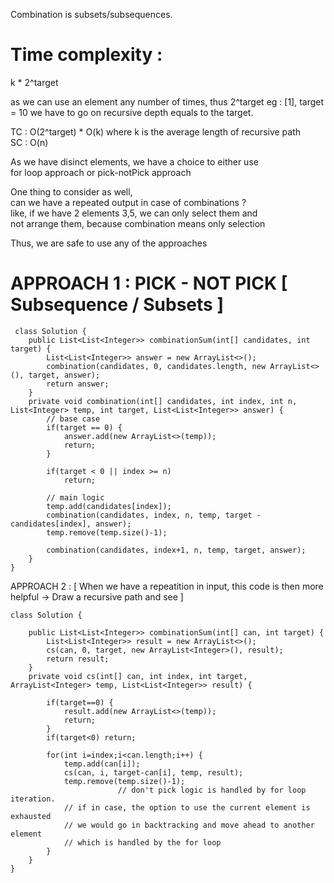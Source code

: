 Combination is subsets/subsequences.

# Time complexity : 

k * 2^target <br>

as we can use an element any number of times, thus 2^target
eg : [1], target = 10
we have to go on recursive depth equals to the target.

TC : O(2^target) * O(k) where k is the average length of recursive path <br>
SC : O(n) <br>

As we have disinct elements, we have a choice to either use <br>
for loop approach or pick-notPick approach <br>
        
One thing to consider as well, <br>
can we have a repeated output in case of combinations ? <br>
like, if we have 2 elements 3,5, we can only select them and <br>
not arrange them, because combination means only selection <br>
        
Thus, we are safe to use any of the approaches


# APPROACH 1 :  PICK - NOT PICK [ Subsequence / Subsets ]

```
 class Solution {
    public List<List<Integer>> combinationSum(int[] candidates, int target) {
        List<List<Integer>> answer = new ArrayList<>();
        combination(candidates, 0, candidates.length, new ArrayList<>(), target, answer);
        return answer;
    }
    private void combination(int[] candidates, int index, int n, List<Integer> temp, int target, List<List<Integer>> answer) {
        // base case
        if(target == 0) {
            answer.add(new ArrayList<>(temp));
            return;
        }
        
        if(target < 0 || index >= n)
            return;
        
        // main logic
        temp.add(candidates[index]);
        combination(candidates, index, n, temp, target - candidates[index], answer);
        temp.remove(temp.size()-1);
        
        combination(candidates, index+1, n, temp, target, answer);
    }
}
```


APPROACH 2 : [ When we have a repeatition in input, this code is then more helpful -> Draw a recursive path and see ]

```
class Solution {
    
    public List<List<Integer>> combinationSum(int[] can, int target) {
        List<List<Integer>> result = new ArrayList<>();
        cs(can, 0, target, new ArrayList<Integer>(), result);
        return result;
    }
    private void cs(int[] can, int index, int target, ArrayList<Integer> temp, List<List<Integer>> result) {
        
        if(target==0) {
            result.add(new ArrayList<>(temp));
            return;
        }
        if(target<0) return;
        
        for(int i=index;i<can.length;i++) {
            temp.add(can[i]);
            cs(can, i, target-can[i], temp, result);
            temp.remove(temp.size()-1);
						// don't pick logic is handled by for loop iteration.
            // if in case, the option to use the current element is exhausted
            // we would go in backtracking and move ahead to another element
            // which is handled by the for loop
        }
    }
}
```

